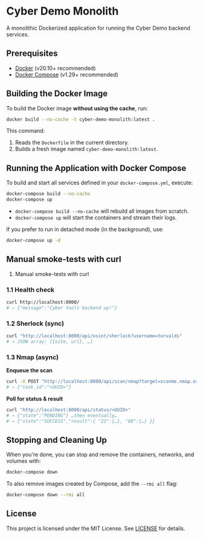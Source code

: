 # Cyber Demo Monolith

A monolithic Dockerized application for running the Cyber Demo backend services.

## Prerequisites

* [Docker](https://www.docker.com/) (v20.10+ recommended)
* [Docker Compose](https://docs.docker.com/compose/) (v1.29+ recommended)

## Building the Docker Image

To build the Docker image **without using the cache**, run:

```bash
docker build --no-cache -t cyber-demo-monolith:latest .
```

This command:

1. Reads the `Dockerfile` in the current directory.
2. Builds a fresh image named `cyber-demo-monolith:latest`.

## Running the Application with Docker Compose

To build and start all services defined in your `docker-compose.yml`, execute:

```bash
docker-compose build --no-cache
docker-compose up
```

* `docker-compose build --no-cache` will rebuild all images from scratch.
* `docker-compose up` will start the containers and stream their logs.

If you prefer to run in detached mode (in the background), use:

```bash
docker-compose up -d
```

## Manual smoke-tests with curl

1. Manual smoke-tests with curl

### 1.1 Health check

```bash
curl http://localhost:8000/
# → {"message":"Cyber tools backend up!"}
```

### 1.2 Sherlock (sync)

```bash
curl "http://localhost:8000/api/osint/sherlock?username=torvalds"
# → JSON array: [{site, url}, …]
```

### 1.3 Nmap (async)

**Enqueue the scan**

```bash
curl -X POST "http://localhost:8000/api/scan/nmap?target=scanme.nmap.org"
# → {"task_id":"<UUID>"}
```

**Poll for status & result**

```bash
curl "http://localhost:8000/api/status/<UUID>"
# → {"state":"PENDING"} …then eventually…
# → {"state":"SUCCESS","result":{ "22":{…}, "80":{…} }}
```

## Stopping and Cleaning Up

When you're done, you can stop and remove the containers, networks, and volumes with:

```bash
docker-compose down
```

To also remove images created by Compose, add the `--rmi all` flag:

```bash
docker-compose down --rmi all
```

## License

This project is licensed under the MIT License. See [LICENSE](LICENSE) for details.
